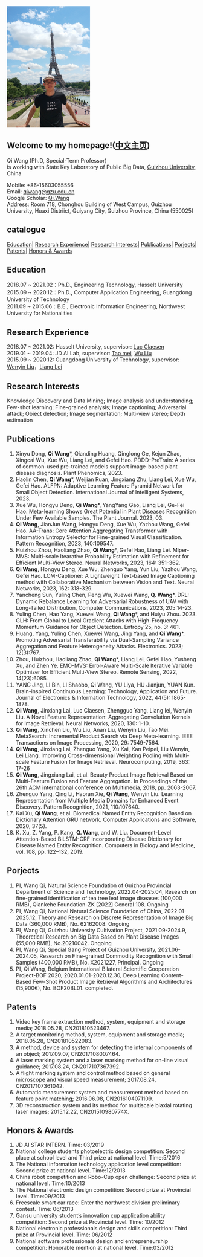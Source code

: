 <img src="me.jpg" width = "220" height = "320">

## Welcome to my homepage!([**中文主页**](Chinese.md))
 Qi Wang (Ph.D, Special-Term Professor)  
 is working with State Key Laboratory of Public Big Data, [Guizhou University](http://www.gzu.edu.cn/en/), China  

Mobile: +86-15603055556  
Email: qiwang@gzu.edu.cn   
Google Scholar: [Qi.Wang](https://scholar.google.com/citations?user=jUcEacsAAAAJ&hl=zh-CN)   
Address: Room 718, Chonghou Building of West Campus, Guizhou University, Huaxi Distriict, Guiyang City, Guizhou Province, China (550025)
## catalogue	
[Education](#jump1)| 
[Research Experience](#jump2)| 
[Research Interests](#jump3)| 
[Publications](#jump4)| 
[Porjects](#jump5)| 
[Patents](#jump6)| 
[Honors & Awards](#jump7) 

<span id = "jump1"></span>  
## Education
2018.07 ~ 2021.02：Ph.D., Engineering Technology, Hasselt University  
2015.09 ~ 2020.12：Ph.D., Computer Application Engineering, Guangdong University of Technology  
2011.09 ~ 2015.06：B.E., Electronic Information Engineering, Northwest University for Nationalities

<span id = "jump2"></span>     
## Research Experience

2018.07 ~ 2021.02: Hasselt University, supervisor: [Luc Claesen](https://www.uhasselt.be/fiche?voornaam=luc&naam=claesen#fiche)  
2019.01 ~ 2019.04: JD AI Lab, supervisor: [Tao mei](http://taomei.me/), [Wu Liu](http://liuwu.weebly.com/)  
2015.09 ~ 2020.12: Guangdong University of Technology, supervisor: [Wenyin Liu](http://www.wislab.cn/liuwy/cv.htm)，[Liang Lei](https://yzw.gdut.edu.cn/info/1124/4546.htm)

<span id = "jump3"></span>  
## Research Interests
Knowledge Discovery and Data Mining; Image analysis and understanding; Few-shot learning; Fine-grained analysis; Image captioning; Adversarial attack; Obiect detection; Image segmentation; Multi-view stereo; Depth estimation

<span id = "jump4"></span>  
## Publications
1. Xinyu Dong, **Qi Wang***, Qianding Huang, Qinglong Ge, Kejun Zhao, Xingcai Wu, Xue Wu, Liang Lei, and Gefei Hao. PDDD-PreTrain: A series of common-used pre-trained models support image-based plant disease diagnosis. Plant Phenomics, 2023.  
2. Haolin Chen, **Qi Wang***, Weijian Ruan, Jingxiang Zhu, Liang Lei, Xue Wu, Gefei Hao. ALFPN: Adaptive Learning Feature Pyramid Network for Small Object Detection. International Journal of Intelligent Systems, 2023.  
3. Xue Wu, Hongyu Deng, **Qi Wang***, YangYang Gao, Liang Lei, Ge-Fei Hao. Meta-learning Shows Great Potential in Plant Diseases Recognition Under Few Available Samples. The Plant Journal. 2023, 03.   
4. **Qi Wang**, JianJun Wang, Hongyu Deng, Xue Wu, Yazhou Wang, Gefei Hao. AA-Trans: Core Attention Aggregating Transformer with Information Entropy Selector for Fine-grained Visual Classification. Pattern Recognition, 2023, 140:109547.   
5. Huizhou Zhou, Haoliang Zhao, **Qi Wang***, Gefei Hao, Liang Lei. Miper-MVS: Multi-scale Itearative Probability Estimation with Refinement for Efficient Multi-View Stereo. Neural Networks, 2023, 164: 351-362.   
6. **Qi Wang**, Hongyu Deng, Xue Wu, Zhenguo Yang, Yun Liu, Yazhou Wang, Gefei Hao. LCM-Captioner: A Lightweight Text-based Image Captioning method with Collaborative Mechanism between Vision and Text. Neural Networks, 2023, 162: 318-329. 	
7. Yancheng Sun, Yuling Chen, Peng Wu, Xuewei Wang, **Q. Wang***. DRL: Dynamic Rebalance Learning for Adversarial Robustness of UAV with Long-Tailed Distribution, Computer Communications, 2023, 205:14-23.   
8. Yuling Chen, Hao Yang, Xuewei Wang, **Qi Wang***, and Huiyu Zhou. 2023. GLH: From Global to Local Gradient Attacks with High-Frequency Momentum Guidance for Object Detection. Entropy 25, no. 3: 461.   
9. Huang, Yang, Yuling Chen, Xuewei Wang, Jing Yang, and **Qi Wang***. Promoting Adversarial Transferability via Dual-Sampling Variance Aggregation and Feature Heterogeneity Attacks. Electronics. 2023; 12(3):767.
10. Zhou, Huizhou, Haoliang Zhao, **Qi Wang***, Liang Lei, Gefei Hao, Yusheng Xu, and Zhen Ye. EMO-MVS: Error-Aware Multi-Scale Iterative Variable Optimizer for Efficient Multi-View Stereo. Remote Sensing, 2022, 14(23):6085. 
11. YANG Jing, LI Bin, LI Shaobo, Qi Wang, YU Liya, HU Jianjun, YUAN Kun. Brain-inspired Continuous Learning: Technology, Application and Future. Journal of Electronics & Information Technology, 2022, 44(5): 1865-1878.
12. **Qi Wang**, Jinxiang Lai, Luc Claesen, Zhengguo Yang, Liang lei, Wenyin Liu. A Novel Feature Representation: Aggregating Convolution Kernels for Image Retrieval. Neural Networks, 2020, 130: 1-10. 
13. **Qi Wang**, Xinchen Liu, Wu Liu, Anan Liu, Wenyin Liu, Tao Mei. MetaSearch: Incremental Product Search via Deep Meta-learning. IEEE Transactions on Image Processing, 2020, 29: 7549-7564.
14. **Qi Wang**, Jinxiang Lai, Zhenguo Yang, Xu Kai, Kan Peipei, Liu Wenyin, Lei Liang. Improving Cross-dimensional Weighting Pooling with Multi-scale Feature Fusion for Image Retrieval. Neurocomputing, 2019, 363: 17-26
15. **Qi Wang**, Jingxiang Lai, et al. Beauty Product Image Retrieval Based on Multi-Feature Fusion and Feature Aggregation. In Proceedings of the 26th ACM international conference on Multimedia, 2018, pp. 2063-2067. 
16. Zhenguo Yang, Qing Li, Haoran Xie, **Qi Wang**, Wenyin Liu. Learning Representation from Multiple Media Domains for Enhanced Event Discovery. Pattern Recognition, 2021, 110:107640.  
17. Kai Xu, **Qi Wang**, et al. Biomedical Named Entity Recognition Based on Dictionary Attention GRU network. Computer Applications and Software, 2020, 37(5). 
18. K. Xu, Z. Yang, P. Kang, **Q. Wang**, and W. Liu. Document-Level Attention-Based BiLSTM-CRF Incorporating Disease Dictionary for Disease Named Entity Recognition. Computers in Biology and Medicine, vol. 108, pp. 122–132, 2019. 

<span id = "jump5"></span>  
## Porjects
1. PI, Wang Qi, Natural Science Foundation of Guizhou Provincial Department of Science and Technology, 2022.04-2025.04, Research on fine-grained identification of tea tree leaf image diseases (100,000 RMB), Qiankehe Foundation-ZK [2022] General 108. Ongoing    
2. PI, Wang Qi, National Natural Science Foundation of China, 2022.01-2025.12, Theory and Research on Discrete Representation of Image Big Data (360,000 RMB), No. 62162008. Ongoing   
3. PI, Wang Qi, Guizhou University Cultivation Project, 2021.09-2024.9, Theoretical Research on Big Data Based on Plant Disease Images (55,000 RMB), No.20210042. Ongoing   
4. PI, Wang Qi, Special Gang Project of Guizhou University, 2021.06-2024.05, Research on Fine-grained Commodity Recognition with Small Samples (400,000 RMB), No. X2021227, Principal. Ongoing   
5. PI, Qi Wang, Belgium International Bilateral Scientific Cooperation Project-BOF 2020, 2020.01.01-2020.12.30, Deep Learning Content-Based Few-Shot Product Image Retrieval Algorithms and Architectures (15,900€), No. BOF20BL01. completed.  

<span id = "jump6"></span>  
## Patents
1.	Video key frame extraction method, system, equipment and storage media; 2018.05.28, CN201810523467.
2.	A target monitoring method, system, equipment and storage media; 2018.05.28, CN201810522083.
3.	A method, device and system for detecting the internal components of an object; 2017.09.07, CN2017108007464.
4.	A laser marking system and a laser marking method for on-line visual guidance; 2017.08.24, CN2017107367392.
5.	A flight marking system and control method based on general microscope and visual speed measurement; 2017.08.24, CN2017107361042.
6.	Automatic measurement system and measurement method based on feature point matching; 2016.06.08, CN2016104071109.
7.	3D reconstruction system and its method for multiscale biaxial rotating laser images; 2015.12.22, CN201510980774X.

<span id = "jump7"></span>  
## Honors & Awards
1.	JD AI STAR INTERN. Time: 03/2019
2.	National college students photoelectric design competition: 
	Second place at school level and Third prize at national level. Time:5/2016
3.	The National information technology application level competition:                                                                                               Second prize at national level. Time:12/2013
4.	China robot competition and Robo-Cup open challenge:
	Second prize at national level. Time:10/2013                                                                                
5.	The National electronic design competition:
	Second prize at Provincial level. Time:09/2013
6.	Freescale smart car race:
	Enter the northwest division preliminary contest. Time: 06/2013
7.	Gansu university student’s innovation cup application ability competition:
	Second prize at Provincial level. Time: 10/2012
8.	National electronic professionals design and skills competition:
	Third prize at Provincial level. Time: 06/2012
9.	National software professionals design and entrepreneurship competition:
	Honorable mention at national level. Time:03/2012   


